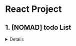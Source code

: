 # React Project

## 1. [NOMAD] todo List 
<details>

### 개요
- 해당 작업은 [바닐라 JS로 크롬 앱 만들기](https://nomadcoders.co/javascript-for-beginners/lobby)에서 학습한 내용을 바탕으로
  바닐라 JS를 React로 변환 시키고, 추가적인 기능을 더했습니다.
- 기본적인 기능에 대한 내용은 [크롬 앱 repo](https://github.com/sstaar91/VanillaJS_Practice)를 참조해주시기 바랍니다.

### 사용 스택
  
![HTML5](https://img.shields.io/badge/html5-E34F26.svg?style=for-the-badge&logo=html5&logoColor=white)
![React](https://img.shields.io/badge/react-%2320232a.svg?style=for-the-badge&logo=react&logoColor=%2361DAFB)
![Styled Components](https://img.shields.io/badge/styled--components-DB7093?style=for-the-badge&logo=styled-components&logoColor=white)

###
  
</details>
